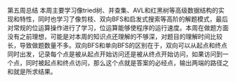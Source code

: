 第五周总结
        本周主要学习像tried树、并查集、AVL和红黑树等高级数据结构的实现和特性，同时也学习了像剪枝、双向BFS和启发式搜索等高阶的解题模式，最后对常规的位运算操作进行了学习，位运算能够使程序的运行速度。本周在做题方面没有之前理想，可能是对本周的知识点还理解的不够深，对题目的理解时间比较长，导致做题数量不多。双向BFS和单向BFS的区别在于，双向可以从起点和终点同时出发，记录每个点是被从起点开始访问还是被从终点开始访问，如果访问到一个点，同时被起点和终点访问，那么这个点就是答案的必经点，输出两端的路径之和就是所求结果。